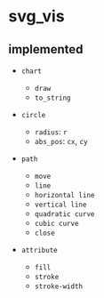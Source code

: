 # svg\_vis

## implemented

- `chart`
  - `draw`
  - `to_string`
- `circle`
  - `radius`: `r`
  - `abs_pos`: `cx`, `cy`
- `path`
  - `move`
  - `line`
  - `horizontal line`
  - `vertical line`
  - `quadratic curve`
  - `cubic curve`
  - `close`

- `attribute`
  - `fill`
  - `stroke`
  - `stroke-width`
